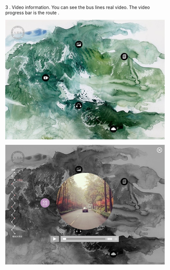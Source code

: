
 3 .  Video information. You can see the bus lines real video. The video progress bar is the route .







![Ink manuscripts1](../project_images/视频1.jpg)


![Ink manuscripts1](../project_images/视频2.jpg)